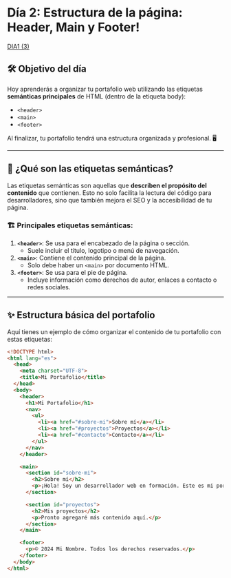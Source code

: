 
# Día 2: Estructura de la página: Header, Main y Footer!
[DIA1 (3)](https://github.com/user-attachments/assets/9a4110f4-38aa-4a29-b4c6-e7467dbc6394)


## 🛠️ Objetivo del día

Hoy aprenderás a organizar tu portafolio web utilizando las etiquetas **semánticas principales** de HTML (dentro de la etiqueta body):
- `<header>`  
- `<main>`  
- `<footer>`  

Al finalizar, tu portafolio tendrá una estructura organizada y profesional. 🖥️

---

## 📜 ¿Qué son las etiquetas semánticas?

Las etiquetas semánticas son aquellas que **describen el propósito del contenido** que contienen. Esto no solo facilita la lectura del código para desarrolladores, sino que también mejora el SEO y la accesibilidad de tu página.

### 🏗️ Principales etiquetas semánticas:
1. **`<header>`**: Se usa para el encabezado de la página o sección.  
   - Suele incluir el título, logotipo o menú de navegación.
2. **`<main>`**: Contiene el contenido principal de la página.  
   - Solo debe haber un `<main>` por documento HTML.
3. **`<footer>`**: Se usa para el pie de página.  
   - Incluye información como derechos de autor, enlaces a contacto o redes sociales.

---

## ✨ Estructura básica del portafolio

Aquí tienes un ejemplo de cómo organizar el contenido de tu portafolio con estas etiquetas:

```html
<!DOCTYPE html>
<html lang="es">
  <head>
    <meta charset="UTF-8">
    <title>Mi Portafolio</title>
  </head>
  <body>
    <header>
      <h1>Mi Portafolio</h1>
      <nav>
        <ul>
          <li><a href="#sobre-mi">Sobre mí</a></li>
          <li><a href="#proyectos">Proyectos</a></li>
          <li><a href="#contacto">Contacto</a></li>
        </ul>
      </nav>
    </header>

    <main>
      <section id="sobre-mi">
        <h2>Sobre mí</h2>
        <p>¡Hola! Soy un desarrollador web en formación. Este es mi portafolio.</p>
      </section>

      <section id="proyectos">
        <h2>Mis proyectos</h2>
        <p>Pronto agregaré más contenido aquí.</p>
      </section>
    </main>

    <footer>
      <p>© 2024 Mi Nombre. Todos los derechos reservados.</p>
    </footer>
  </body>
</html>

